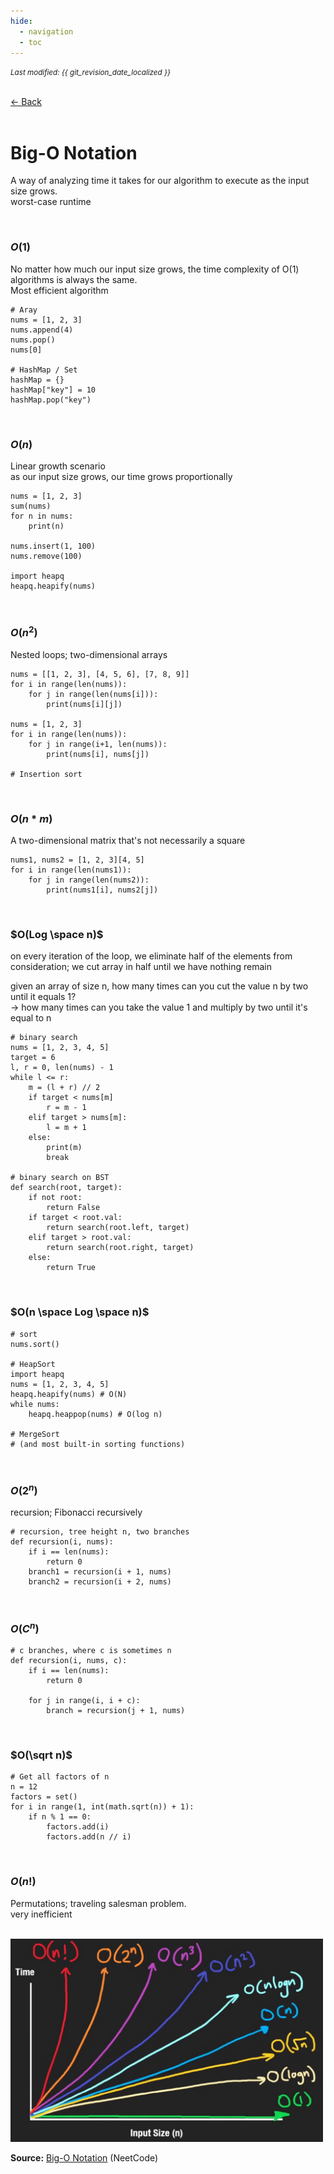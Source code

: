 ```yaml
---
hide:
  - navigation
  - toc
---
```


<small><i>Last modified: {{ git_revision_date_localized }}</i></small>

<div class="back-button">
    <br>
    <a href="javascript:history.back()">← Back</a>
    <br>
    <br>
</div>

# Big-O Notation

A way of analyzing time it takes for our algorithm to execute as the input size grows.  
worst-case runtime

<br>

### $O(1)$

No matter how much our input size grows, the time complexity of O(1) algorithms is always the same.  
Most efficient algorithm

```
# Aray
nums = [1, 2, 3]
nums.append(4)
nums.pop()
nums[0]

# HashMap / Set
hashMap = {}
hashMap["key"] = 10
hashMap.pop("key")
```

<br>

### $O(n)$

Linear growth scenario  
as our input size grows, our time grows proportionally

```
nums = [1, 2, 3]
sum(nums)
for n in nums:
	print(n)

nums.insert(1, 100)
nums.remove(100)

import heapq
heapq.heapify(nums)
```

<br>

### $O(n^2)$

Nested loops; two-dimensional arrays

```
nums = [[1, 2, 3], [4, 5, 6], [7, 8, 9]]
for i in range(len(nums)):
	for j in range(len(nums[i])):
		print(nums[i][j])

nums = [1, 2, 3]
for i in range(len(nums)):
	for j in range(i+1, len(nums)):
		print(nums[i], nums[j])

# Insertion sort
```

<br>

### $O(n * m)$

A two-dimensional matrix that's not necessarily a square

```
nums1, nums2 = [1, 2, 3][4, 5]
for i in range(len(nums1)):
	for j in range(len(nums2)):
		print(nums1[i], nums2[j])
```

<br>

### $O(Log \space n)$

on every iteration of the loop, we eliminate half of the elements from consideration; we cut array in half until we have nothing remain

given an array of size n, how many times can you cut the value n by two until it equals 1?  
$\rightarrow$ how many times can you take the value 1 and multiply by two until it's equal to n

```
# binary search
nums = [1, 2, 3, 4, 5]
target = 6
l, r = 0, len(nums) - 1
while l <= r:
	m = (l + r) // 2
	if target < nums[m]
		r = m - 1
	elif target > nums[m]:
		l = m + 1
	else:
		print(m)
		break

# binary search on BST
def search(root, target):
	if not root:
		return False
	if target < root.val:
		return search(root.left, target)
	elif target > root.val:
		return search(root.right, target)
	else:
		return True
```

<br>

### $O(n \space Log \space n)$

```
# sort
nums.sort()

# HeapSort
import heapq
nums = [1, 2, 3, 4, 5]
heapq.heapify(nums) # O(N)
while nums:
	heapq.heappop(nums) # O(log n)

# MergeSort
# (and most built-in sorting functions)
```

<br>

### $O(2^n)$

recursion; Fibonacci recursively

```
# recursion, tree height n, two branches
def recursion(i, nums):
	if i == len(nums):
		return 0
	branch1 = recursion(i + 1, nums)
	branch2 = recursion(i + 2, nums)
```

<br>

### $O(C^n)$

```
# c branches, where c is sometimes n
def recursion(i, nums, c):
	if i == len(nums):
		return 0
	
	for j in range(i, i + c):
		branch = recursion(j + 1, nums)
```

<br>

### $O(\sqrt n)$

```
# Get all factors of n
n = 12
factors = set()
for i in range(1, int(math.sqrt(n)) + 1):
	if n % 1 == 0:
		factors.add(i)
		factors.add(n // i)
```

<br>

### $O(n!)$

Permutations; traveling salesman problem.  
very inefficient

<br>

<img src="../../dsa/img/complexity.png" alt="big o analysis" width="500">

<br>

**Source:** [Big-O Notation](https://www.youtube.com/watch?v=BgLTDT03QtU) (NeetCode)